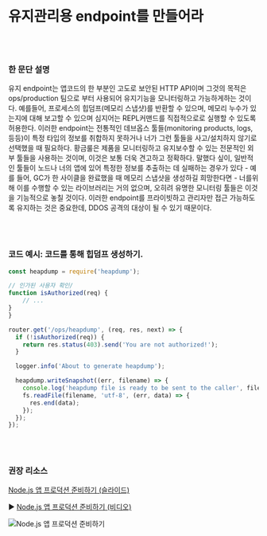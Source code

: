 # 유지관리용 endpoint를 만들어라

<br/><br/>

### 한 문단 설명

유지 endpoint는 앱코드의 한 부분인 고도로 보안된 HTTP API이며 그것의 목적은 ops/production 팀으로 부터 사용되어 유지기능을 모니터링하고 가능하게하는 것이다. 예를들어, 프로세스의 힙덤프(메모리 스냅샷)를 반환할 수 있으며, 메모리 누수가 있는지에 대해 보고할 수 있으며 심지어는 REPL커맨드를 직접적으로로 실행할 수 있도록 허용한다. 이러한 endpoint는 전통적인 데브옵스 툴들(monitoring products, logs, 등등)이 특정 타입의 정보를 취합하지 못하거나 너가 그런 툴들을 사고/설치하지 않기로 선택했을 때 필요하다. 황금룰은 제품을 모니터링하고 유지보수할 수 있는 전문적인 외부 툴들을 사용하는 것이며, 이것은 보통 더욱 견고하고 정확하다. 말했다 싶이, 일반적인 툴들이 노드나 너의 앱에 있어 특정한 정보를 추출하는 데 실패하는 경우가 있다 - 예를 들어, GC가 한 사이클을 완료했을 때 메모리 스냅샷을 생성하길 희망한다면 - 너를위해 이를 수행할 수 있는 라이브러리는 거의 없으며, 오히려 유명한 모니터링 툴들은 이것을 기능적으로 놓칠 것이다. 이러한 endpoint를 프라이빗하고 관리자만 접근 가능하도록 유지하는 것은 중요한데, DDOS 공격의 대상이 될 수 있기 때문이다.

<br/><br/>

### 코드 예시: 코드를 통해 힙덤프 생성하기.

```javascript
const heapdump = require('heapdump');

// 인가된 사용자 확인/
function isAuthorized(req) {
    // ...
}
}

router.get('/ops/heapdump', (req, res, next) => {
  if (!isAuthorized(req)) {
    return res.status(403).send('You are not authorized!');
  }

  logger.info('About to generate heapdump');

  heapdump.writeSnapshot((err, filename) => {
    console.log('heapdump file is ready to be sent to the caller', filename);
    fs.readFile(filename, 'utf-8', (err, data) => {
      res.end(data);
    });
  });
});
```

<br/><br/>

### 권장 리소스

[Node.js 앱 프로덕션 준비하기 (슬라이드)](http://naugtur.pl/pres3/node2prod)

▶ [Node.js 앱 프로덕션 준비하기 (비디오)](https://www.youtube.com/watch?v=lUsNne-_VIk)

![Node.js 앱 프로덕션 준비하기](../../assets/images/createmaintenanceendpoint1.png "Node.js 앱 프로덕션 준비하기")
